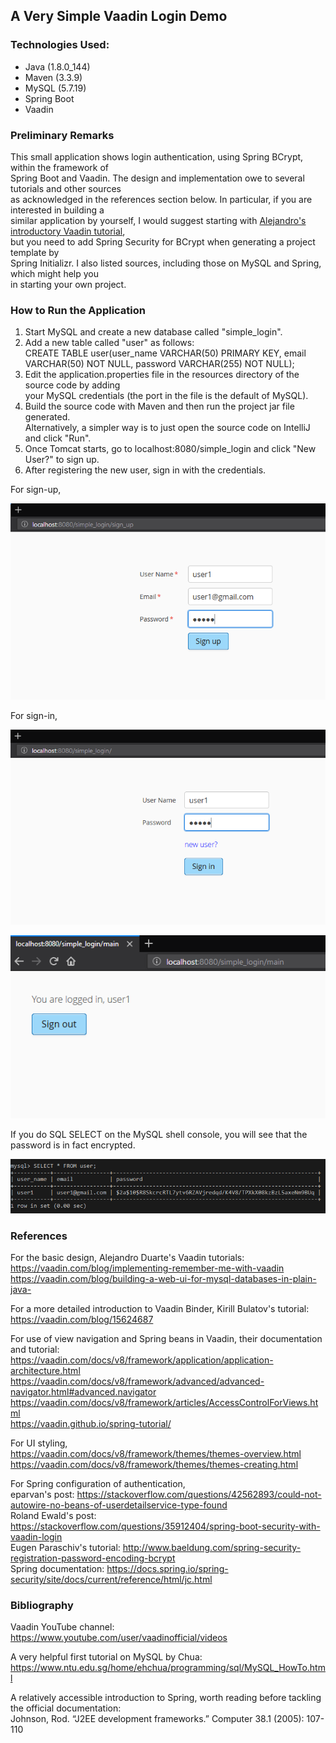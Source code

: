 ## A Very Simple Vaadin Login Demo

### Technologies Used:

* Java (1.8.0_144)
* Maven (3.3.9)
* MySQL (5.7.19)
* Spring Boot
* Vaadin

### Preliminary Remarks

This small application shows login authentication, using Spring BCrypt, within the framework of<br> 
Spring Boot and Vaadin. The design and implementation owe to several tutorials and other sources<br>
as acknowledged in the references section below. In particular, if you are interested in building a<br>
similar application by yourself, I would suggest starting with [Alejandro's introductory Vaadin tutorial](https://vaadin.com/blog/building-a-web-ui-for-mysql-databases-in-plain-java-),<br>
but you need to add Spring Security for BCrypt when generating a project template by<br>
Spring Initializr. I also listed sources, including those on MySQL and Spring, which might help you<br>
in starting your own project. 


### How to Run the Application

1. Start MySQL and create a new database called "simple_login".
1. Add a new table called "user" as follows:<br>
CREATE TABLE user(user_name VARCHAR(50) PRIMARY KEY, email VARCHAR(50) NOT NULL, password VARCHAR(255) NOT NULL);<br>
1. Edit the application.properties file in the resources directory of the source code by adding<br>
your MySQL credentials (the port in the file is the default of MySQL).<br>
1. Build the source code with Maven and then run the project jar file generated.<br>
Alternatively, a simpler way is to just open the source code on IntelliJ and click "Run".<br>
1. Once Tomcat starts, go to localhost:8080/simple_login and click "New User?" to sign up.<br>
1. After registering the new user, sign in with the credentials.<br>

For sign-up,<br>

![sign_up](/md_images/sign_up.PNG)

For sign-in,<br>

![sign_in](/md_images/sign_in.PNG)

![main](/md_images/main.PNG)

If you do SQL SELECT on the MySQL shell console, you will see that the password is in fact encrypted.<br>

![password_hashing](/md_images/password_hashing.PNG)

### References

For the basic design, Alejandro Duarte's Vaadin tutorials:<br>
https://vaadin.com/blog/implementing-remember-me-with-vaadin<br>
https://vaadin.com/blog/building-a-web-ui-for-mysql-databases-in-plain-java-<br>

For a more detailed introduction to Vaadin Binder, Kirill Bulatov's tutorial:<br>
https://vaadin.com/blog/15624687<br>

For use of view navigation and Spring beans in Vaadin, their documentation and tutorial:<br>
https://vaadin.com/docs/v8/framework/application/application-architecture.html<br>
https://vaadin.com/docs/v8/framework/advanced/advanced-navigator.html#advanced.navigator<br>
https://vaadin.com/docs/v8/framework/articles/AccessControlForViews.html<br>
https://vaadin.github.io/spring-tutorial/

For UI styling,<br>
https://vaadin.com/docs/v8/framework/themes/themes-overview.html<br>
https://vaadin.com/docs/v8/framework/themes/themes-creating.html  

For Spring configuration of authentication,<br>
eparvan's post: https://stackoverflow.com/questions/42562893/could-not-autowire-no-beans-of-userdetailservice-type-found<br>
Roland Ewald's post: https://stackoverflow.com/questions/35912404/spring-boot-security-with-vaadin-login<br>
Eugen Paraschiv's tutorial: http://www.baeldung.com/spring-security-registration-password-encoding-bcrypt<br>
Spring documentation: https://docs.spring.io/spring-security/site/docs/current/reference/html/jc.html

 
### Bibliography

Vaadin YouTube channel:<br>
https://www.youtube.com/user/vaadinofficial/videos

A very helpful first tutorial on MySQL by Chua:<br>
https://www.ntu.edu.sg/home/ehchua/programming/sql/MySQL_HowTo.html

A relatively accessible introduction to Spring, worth reading before tackling<br>
the official documentation:<br>
Johnson, Rod. “J2EE development frameworks.” Computer 38.1 (2005): 107-110
  
  

   

   
   

           
               

          

